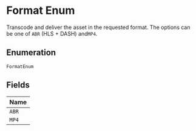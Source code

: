 
# Format Enum

Transcode and deliver the asset in the requested format. The options can be one of `ABR` (HLS + DASH) and`MP4`.

## Enumeration

`FormatEnum`

## Fields

| Name |
|  --- |
| `ABR` |
| `MP4` |

